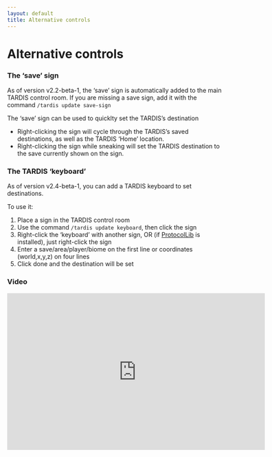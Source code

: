```yaml
---
layout: default
title: Alternative controls
---
```


# Alternative controls

### The ‘save’ sign

As of version v2.2-beta-1, the ‘save’ sign is automatically added to the main TARDIS control room. If you are missing a save sign, add it with the command `/tardis update save-sign`

The ‘save’ sign can be used to quicklty set the TARDIS’s destination

- Right-clicking the sign will cycle through the TARDIS’s saved destinations, as well as the TARDIS ‘Home’ location.
- Right-clicking the sign while sneaking will set the TARDIS destination to the save currently shown on the sign.

### The TARDIS ‘keyboard’

As of version v2.4-beta-1, you can add a TARDIS keyboard to set destinations.

To use it:

1. Place a sign in the TARDIS control room
2. Use the command `/tardis update keyboard`, then click the sign
3. Right-click the ‘keyboard’ with another sign, OR (if [ProtocolLib](http://dev.bukkit.org/bukkit-plugins/protocollib/) is installed), just right-click the sign
4. Enter a save/area/player/biome on the first line or coordinates (world,x,y,z) on four lines
5. Click done and the destination will be set

### Video
<iframe src="https://player.vimeo.com/video/66056277" width="600" height="365" frameborder="0" webkitallowfullscreen mozallowfullscreen allowfullscreen></iframe>
